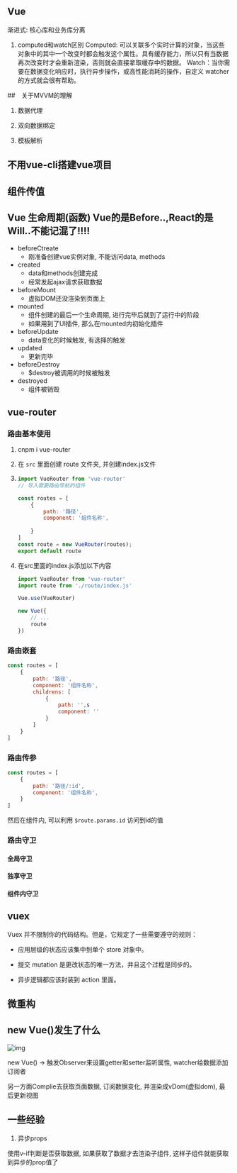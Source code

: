 ## Vue

渐进式: 核心库和业务库分离

1. computed和watch区别
Computed: 可以关联多个实时计算的对象，当这些对象中的其中一个改变时都会触发这个属性。具有缓存能力，所以只有当数据再次改变时才会重新渲染，否则就会直接拿取缓存中的数据。
Watch：当你需要在数据变化响应时，执行异步操作，或高性能消耗的操作，自定义 watcher 的方式就会很有帮助。


##　关于MVVM的理解
1. 数据代理

2. 双向数据绑定

3. 模板解析

## 不用vue-cli搭建vue项目

## 组件传值



## Vue 生命周期(函数) Vue的是Before..,React的是Will..不能记混了!!!!

- beforeCtreate
  - 刚准备创建vue实例对象, 不能访问data, methods
- created
  - data和methods创建完成
  - 经常发起ajax请求获取数据
- beforeMount
  - 虚拟DOM还没渲染到页面上
- mounted
  - 组件创建的最后一个生命周期, 进行完毕后就到了运行中的阶段
  - 如果用到了UI插件, 那么在mounted内初始化插件
- beforeUpdate
  - data变化的时候触发, 有选择的触发
- updated
  - 更新完毕
- beforeDestroy
  - $destroy被调用的时候被触发
- destroyed
  - 组件被销毁




## vue-router
### 路由基本使用
1. cnpm i vue-router

2. 在 `src` 里面创建 route 文件夹, 并创建index.js文件

3. ```js
   import VueRouter from 'vue-router'
   // 导入需要路由导航的组件
   
   const routes = [
       {
           path: '路径',
           component: '组件名称',
           
       }
   ]
   const route = new VueRouter(routes);
   export default route
   ```

4. 在src里面的index.js添加以下内容

   ```js
   import VueRouter from 'vue-router'
   import route from './route/index.js'
   
   Vue.use(VueRouter)
   
   new Vue({
       // ...
       route
   })
   ```

### 路由嵌套

```js
const routes = [
    {
        path: '路径',
        component: '组件名称',
        childrens: [
            {
                path: '',s
                component: ''
            }
        ]
    }
]
```

### 路由传参

```js
const routes = [
    {
        path: '路径/:id',
        component: '组件名称',
    }
]
```

然后在组件内, 可以利用 `$route.params.id` 访问到id的值

### 路由守卫

#### 全局守卫



#### 独享守卫



#### 组件内守卫




## vuex

Vuex 并不限制你的代码结构。但是，它规定了一些需要遵守的规则：

- 应用层级的状态应该集中到单个 store 对象中。

- 提交 mutation 是更改状态的唯一方法，并且这个过程是同步的。

- 异步逻辑都应该封装到 action 里面。



##  微重构



## new Vue()发生了什么

![img](/home/jedenzhan/Documents/Interview/代码技能/Vue/index/dist/vue内部简单原理.png)



new Vue() -> 触发Observer来设置getter和setter监听属性, watcher给数据添加订阅者

另一方面Complie去获取页面数据, 订阅数据变化, 并渲染成vDom(虚拟dom), 最后更新视图





## 一些经验

1. 异步props

使用v-if判断是否获取数据, 如果获取了数据才去渲染子组件, 这样子组件就能获取到异步的prop值了









